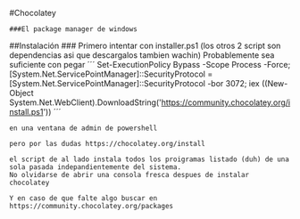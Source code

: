 #Chocolatey

    ###El package manager de windows 
##Instalación 
    ### Primero intentar con installer.ps1 (los otros 2 script son dependencias asi que descargalos tambien wachin)
    Probablemente sea suficiente con pegar 
    ´´´
        Set-ExecutionPolicy Bypass -Scope Process -Force; [System.Net.ServicePointManager]::SecurityProtocol = [System.Net.ServicePointManager]::SecurityProtocol -bor 3072; iex ((New-Object System.Net.WebClient).DownloadString('https://community.chocolatey.org/install.ps1'))
    ´´´

    en una ventana de admin de powershell 

    pero por las dudas https://chocolatey.org/install

    el script de al lado instala todos los proigramas listado (duh) de una sola pasada indepandientemente del sistema.
    No olvidarse de abrir una consola fresca despues de instalar chocolatey

    Y en caso de que falte algo buscar en https://community.chocolatey.org/packages